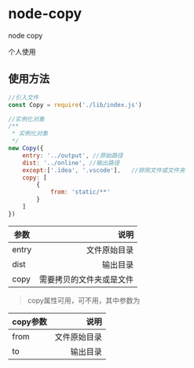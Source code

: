 # node-copy
node copy

个人使用

## 使用方法

```javascript
//引入文件
const Copy = require('./lib/index.js')

//实例化对象
/**
 * 实例化对象
 */
new Copy({
	entry: '../output', //原始路径
	dist: '../online', //输出路径
	except:['.idea', '.vscode'],   //排除文件或文件夹
	copy: [
		{
			from: 'static/**'
		}
	]
})
```

| 参数| 说明  |
| --- |-------------:|
| entry | 文件原始目录 |
| dist | 输出目录 |
| copy | 需要拷贝的文件夹或是文件 |


>copy属性可用，可不用，其中参数为

| copy参数| 说明  |
| --- |-------------:|
| from | 文件原始目录 |
| to | 输出目录 |